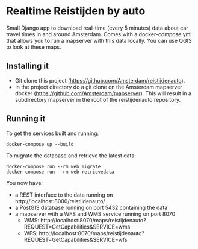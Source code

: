 # Realtime Reistijden by auto

Small Django app to download real-time (every 5 minutes) data about
car travel times in and around Amsterdam. Comes with a docker-compose.yml
that allows you to run a mapserver with this data locally. You can use
QGIS to look at these maps.


## Installing it
* Git clone this project (https://github.com/Amsterdam/reistijdenauto).
* In the project directory do a git clone on the Amsterdam mapserver docker
  (https://github.com/Amsterdam/mapserver). This will result in a subdirectory
  mapserver in the root of the reistijdenauto repository.


## Running it
To get the services built and running:
```
docker-compose up --build
```

To migrate the database and retrieve the latest data:
```
docker-compose run --rm web migrate
docker-compose run --rm web retrievedata
```

You now have:
* a REST interface to the data running on http://localhost:8000/reistijdenauto/
* a PostGIS database running on port 5432 containing the data
* a mapserver with a WFS and WMS service running on port 8070
    * WMS: http://localhost:8070/maps/reistijdenauto?REQUEST=GetCapabilities&SERVICE=wms
    * WFS: http://localhost:8070/maps/reistijdenauto?REQUEST=GetCapabilities&SERVICE=wfs
